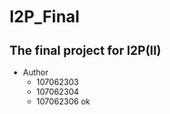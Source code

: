 # I2P_Final

## The final project for I2P(II)

- Author
  - 107062303
  - 107062304
  - 107062306  ok
